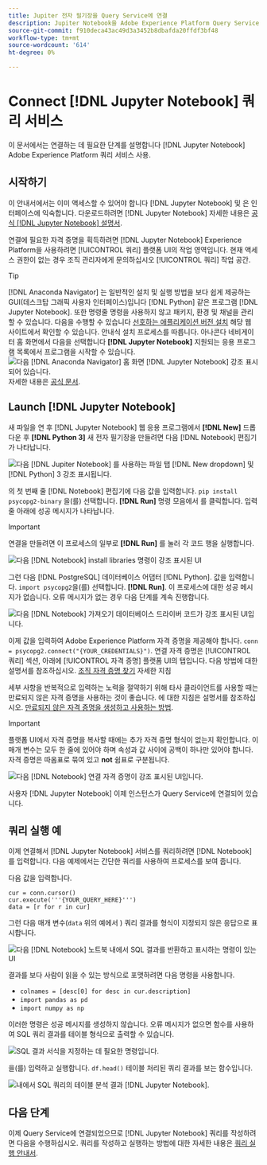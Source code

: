 ```yaml
---
title: Jupiter 전자 필기장을 Query Service에 연결
description: Jupiter Notebook을 Adobe Experience Platform Query Service와 연결하는 방법을 알아봅니다.
source-git-commit: f910deca43ac49d3a3452b8dbafda20ffdf3bf48
workflow-type: tm+mt
source-wordcount: '614'
ht-degree: 0%

---
```


# Connect [!DNL Jupyter Notebook] 쿼리 서비스

이 문서에서는 연결하는 데 필요한 단계를 설명합니다 [!DNL Jupyter Notebook] Adobe Experience Platform 쿼리 서비스 사용.

## 시작하기

이 안내서에서는 이미 액세스할 수 있어야 합니다 [!DNL Jupyter Notebook] 및 은 인터페이스에 익숙합니다. 다운로드하려면 [!DNL Jupyter Notebook] 자세한 내용은 [공식 [!DNL Jupyter Notebook] 설명서](https://jupyter.org/).

연결에 필요한 자격 증명을 획득하려면 [!DNL Jupyter Notebook] Experience Platform을 사용하려면 [!UICONTROL 쿼리] 플랫폼 UI의 작업 영역입니다. 현재 액세스 권한이 없는 경우 조직 관리자에게 문의하십시오 [!UICONTROL 쿼리] 작업 공간.

>[!TIP]
>
>[!DNL Anaconda Navigator] 는 일반적인 설치 및 실행 방법을 보다 쉽게 제공하는 GUI(데스크탑 그래픽 사용자 인터페이스)입니다 [!DNL Python] 같은 프로그램 [!DNL Jupyter Notebook]. 또한 명령줄 명령을 사용하지 않고 패키지, 환경 및 채널을 관리할 수 있습니다.
>다음을 수행할 수 있습니다 [선호하는 애플리케이션 버전 설치](https://docs.anaconda.com/anaconda/install/) 해당 웹 사이트에서 확인할 수 있습니다.
>안내식 설치 프로세스를 따릅니다. 아나콘다 네비게이터 홈 화면에서 다음을 선택합니다 **[!DNL Jupyter Notebook]** 지원되는 응용 프로그램 목록에서 프로그램을 시작할 수 있습니다.
>![다음 [!DNL Anaconda Navigator] 홈 화면 [!DNL Jupyter Notebook] 강조 표시되어 있습니다.](../images/clients/jupyter-notebook/anaconda-navigator-home.png)
>자세한 내용은 [공식 문서](https://docs.anaconda.com/anaconda/navigator/).

## Launch [!DNL Jupyter Notebook]

새 파일을 연 후 [!DNL Jupyter Notebook] 웹 응용 프로그램에서 **[!DNL New]** 드롭다운 후 **[!DNL Python 3]** 새 전자 필기장을 만들려면 다음 [!DNL Notebook] 편집기가 나타납니다.

![다음 [!DNL Jupiter Notebook] 를 사용하는 파일 탭 [!DNL New dropdown] 및 [!DNL Python] 3 강조 표시됩니다.](../images/clients/jupyter-notebook/new-notebook.png)

의 첫 번째 줄 [!DNL Notebook] 편집기에 다음 값을 입력합니다. `pip install psycopg2-binary` 을(를) 선택합니다. **[!DNL Run]** 명령 모음에서 를 클릭합니다. 입력 줄 아래에 성공 메시지가 나타납니다.

>[!IMPORTANT]
>
>연결을 만들려면 이 프로세스의 일부로 **[!DNL Run]** 를 눌러 각 코드 행을 실행합니다.

![다음 [!DNL Notebook] install libraries 명령이 강조 표시된 UI](../images/clients/jupyter-notebook/install-library.png)

그런 다음 [!DNL PostgreSQL] 데이터베이스 어댑터 [!DNL Python]. 값을 입력합니다. `import psycopg2`을(를) 선택합니다. **[!DNL Run]**. 이 프로세스에 대한 성공 메시지가 없습니다. 오류 메시지가 없는 경우 다음 단계를 계속 진행합니다.

![다음 [!DNL Notebook] 가져오기 데이터베이스 드라이버 코드가 강조 표시된 UI입니다.](../images/clients/jupyter-notebook/import-dbdriver.png)

이제 값을 입력하여 Adobe Experience Platform 자격 증명을 제공해야 합니다. `conn = psycopg2.connect("{YOUR_CREDENTIALS}")`. 연결 자격 증명은 [!UICONTROL 쿼리] 섹션, 아래에 [!UICONTROL 자격 증명] 플랫폼 UI의 탭입니다. 다음 방법에 대한 설명서를 참조하십시오. [조직 자격 증명 찾기](../ui/credentials.md) 자세한 지침

세부 사항을 반복적으로 입력하는 노력을 절약하기 위해 타사 클라이언트를 사용할 때는 만료되지 않은 자격 증명을 사용하는 것이 좋습니다. 에 대한 지침은 설명서를 참조하십시오. [만료되지 않은 자격 증명을 생성하고 사용하는 방법](../ui/credentials.md#non-expiring-credentials).

>[!IMPORTANT]
>
>플랫폼 UI에서 자격 증명을 복사할 때에는 추가 자격 증명 형식이 없는지 확인합니다. 이 매개 변수는 모두 한 줄에 있어야 하며 속성과 값 사이에 공백이 하나만 있어야 합니다. 자격 증명은 따옴표로 묶여 있고 **not** 쉼표로 구분됩니다.

![다음 [!DNL Notebook] 연결 자격 증명이 강조 표시된 UI입니다.](../images/clients/jupyter-notebook/provide-credentials.png)

사용자 [!DNL Jupyter Notebook] 이제 인스턴스가 Query Service에 연결되어 있습니다.

## 쿼리 실행 예

이제 연결해서 [!DNL Jupyter Notebook] 서비스를 쿼리하려면 [!DNL Notebook] 를 입력합니다. 다음 예제에서는 간단한 쿼리를 사용하여 프로세스를 보여 줍니다.

다음 값을 입력합니다.

```console
cur = conn.cursor()
cur.execute('''{YOUR_QUERY_HERE}''')
data = [r for r in cur]
```

그런 다음 매개 변수(`data` 위의 예에서 ) 쿼리 결과를 형식이 지정되지 않은 응답으로 표시합니다.

![다음 [!DNL Notebook] 노트북 내에서 SQL 결과를 반환하고 표시하는 명령이 있는 UI](../images/clients/jupyter-notebook/example-query.png)

결과를 보다 사람이 읽을 수 있는 방식으로 포맷하려면 다음 명령을 사용합니다.

- `colnames = [desc[0] for desc in cur.description]`
- `import pandas as pd`
- `import numpy as np`

이러한 명령은 성공 메시지를 생성하지 않습니다. 오류 메시지가 없으면 함수를 사용하여 SQL 쿼리 결과를 테이블 형식으로 출력할 수 있습니다.

![SQL 결과 서식을 지정하는 데 필요한 명령입니다.](../images/clients/jupyter-notebook/format-results-commands.png)

을(를) 입력하고 실행합니다. `df.head()` 테이블 처리된 쿼리 결과를 보는 함수입니다.

![내에서 SQL 쿼리의 테이블 분석 결과 [!DNL Jupyter Notebook].](../images/clients/jupyter-notebook/format-results-output.png)

## 다음 단계

이제 Query Service에 연결되었으므로 [!DNL Jupyter Notebook] 쿼리를 작성하려면 다음을 수행하십시오. 쿼리를 작성하고 실행하는 방법에 대한 자세한 내용은 [쿼리 실행 안내서](../best-practices/writing-queries.md).
